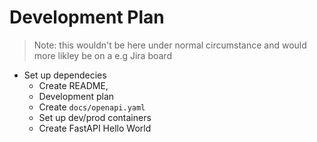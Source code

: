 # Development Plan

> Note: this wouldn't be here under normal circumstance and would more likley be on a e.g Jira board

- Set up dependecies
    - Create README, 
    - Development plan
    - Create `docs/openapi.yaml`
    - Set up dev/prod containers
    - Create FastAPI Hello World
